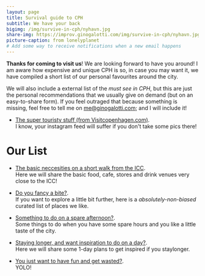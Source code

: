 ```yaml
---
layout: page
title: Survival guide to CPH
subtitle: We have your back
bigimg: /img/survive-in-cph/nyhavn.jpg
share-img: https://improv.ginogalotti.com/img/survive-in-cph/nyhavn.jpg
picture-caption: from lonelyplanet
# Add some way to receive notifications when a new email happens 
---
```


**Thanks for coming to visit us**! We are looking forward to have you around! I am aware how expensive and unique CPH is so, in case you may want it, we have compiled a short list of our personal favourites around the city. 

We will also include a external list of the _must see in CPH_, but this are just the personal recommendations that we usually give on demand (but on an easy-to-share form). If you feel outraged that because something is missing, feel free to tell me on me@ginogalotti.com; and I will include it!

+ [The super touristy stuff (from Visitcopenhagen.com)](https://www.visitcopenhagen.com/copenhagen/sightseeing/top-30-attractions).  
  I know, your instagram feed will suffer if you don't take some pics there!

# Our List

+ [The basic neccesities on a short walk from the ICC](/survive-in-cph/nexttoicc).   
  Here we will share the basic food, cafe, stores and drink venues very close to the ICC!

+ [Do you fancy a bite?](/survive-in-cph/toeat).  
  If you want to explore a little bit further, here is a _absolutely-non-biased_ curated list of places we like.

+ [Something to do on a spare afternoon?](/survive-in-cph/spareafternoon).  
  Some things to do when you have some spare hours and you like a little taste of the city.

+ [Staying longer, and want inspiration to do on a day?](/survive-in-cph/spareday).  
  Here we will share some 1-day plans to get inspired if you staylonger.

+ [You just want to have fun and get wasted?](/survive-in-cph/toparty).  
  YOLO!
  



